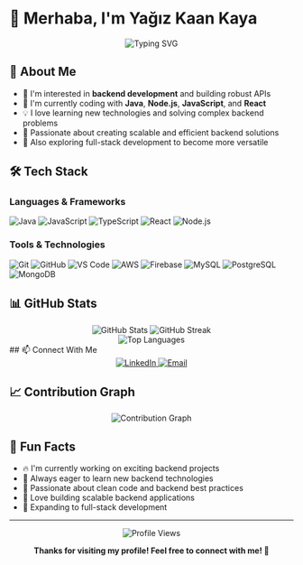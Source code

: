 # 👋 Merhaba, I'm Yağız Kaan Kaya

<div align="center">
  <img src="https://readme-typing-svg.herokuapp.com?font=Fira+Code&weight=500&size=28&pause=1000&color=3B82F6&center=true&vCenter=true&width=435&lines=Backend+Developer;Java+%7C+Node.js+%7C+Databases;Passionate+about+coding" alt="Typing SVG" />
</div>

## 🚀 About Me

- 👀 I'm interested in **backend development** and building robust APIs
- 🌱 I'm currently coding with **Java**, **Node.js**, **JavaScript**, and **React**
- 💡 I love learning new technologies and solving complex backend problems
- 🎯 Passionate about creating scalable and efficient backend solutions
- 🔄 Also exploring full-stack development to become more versatile

## 🛠️ Tech Stack

### Languages & Frameworks

![Java](https://img.shields.io/badge/Java-ED8B00?style=for-the-badge&logo=openjdk&logoColor=white)
![JavaScript](https://img.shields.io/badge/JavaScript-F7DF1E?style=for-the-badge&logo=javascript&logoColor=black)
![TypeScript](https://img.shields.io/badge/TypeScript-007ACC?style=for-the-badge&logo=typescript&logoColor=white)
![React](https://img.shields.io/badge/React-20232A?style=for-the-badge&logo=react&logoColor=61DAFB)
![Node.js](https://img.shields.io/badge/Node.js-43853D?style=for-the-badge&logo=node.js&logoColor=white)

### Tools & Technologies

![Git](https://img.shields.io/badge/Git-F05032?style=for-the-badge&logo=git&logoColor=white)
![GitHub](https://img.shields.io/badge/GitHub-100000?style=for-the-badge&logo=github&logoColor=white)
![VS Code](https://img.shields.io/badge/VS_Code-007ACC?style=for-the-badge&logo=visual-studio-code&logoColor=white)
![AWS](https://img.shields.io/badge/AWS-FF9900?style=for-the-badge&logo=amazon-aws&logoColor=white)
![Firebase](https://img.shields.io/badge/Firebase-FFCA28?style=for-the-badge&logo=firebase&logoColor=black)
![MySQL](https://img.shields.io/badge/MySQL-4479A1?style=for-the-badge&logo=mysql&logoColor=white)
![PostgreSQL](https://img.shields.io/badge/PostgreSQL-316192?style=for-the-badge&logo=postgresql&logoColor=white)
![MongoDB](https://img.shields.io/badge/MongoDB-4EA94B?style=for-the-badge&logo=mongodb&logoColor=white)

## 📊 GitHub Stats

<div align="center">
  <img src="https://github-readme-stats.vercel.app/api?username=yagizkaan&show_icons=true&theme=radical&hide_border=true" alt="GitHub Stats" />
  <img src="https://github-readme-streak-stats.herokuapp.com/?user=yagizkaan&theme=radical&hide_border=true" alt="GitHub Streak" />
</div>

<div align="center">
  <img src="https://github-readme-stats.vercel.app/api/top-langs/?username=yagizkaan&layout=compact&theme=radical&hide_border=true" alt="Top Languages" />
</div>
## 📫 Connect With Me

<div align="center">
  <a href="https://www.linkedin.com/in/yağız-kaan-kaya1/" target="_blank">
    <img src="https://img.shields.io/badge/LinkedIn-0077B5?style=for-the-badge&logo=linkedin&logoColor=white" alt="LinkedIn" />
  </a>
  <a href="mailto:yagizkaan.kaya@outlook.com" target="_blank">
    <img src="https://img.shields.io/badge/Email-D14836?style=for-the-badge&logo=gmail&logoColor=white" alt="Email" />
  </a>
</div>

## 📈 Contribution Graph

<div align="center">
  <img src="https://github-readme-activity-graph.vercel.app/graph?username=yagizkaan&theme=radical&hide_border=true" alt="Contribution Graph" />
</div>

## 🎉 Fun Facts

- 🔥 I'm currently working on exciting backend projects
- 🎯 Always eager to learn new backend technologies
- 🌟 Passionate about clean code and backend best practices
- 🚀 Love building scalable backend applications
- 🔄 Expanding to full-stack development

---

<div align="center">
  <img src="https://komarev.com/ghpvc/?username=yagizkaan&style=flat-square&color=blue" alt="Profile Views" />
  
  **Thanks for visiting my profile! Feel free to connect with me! 🚀**
</div>
